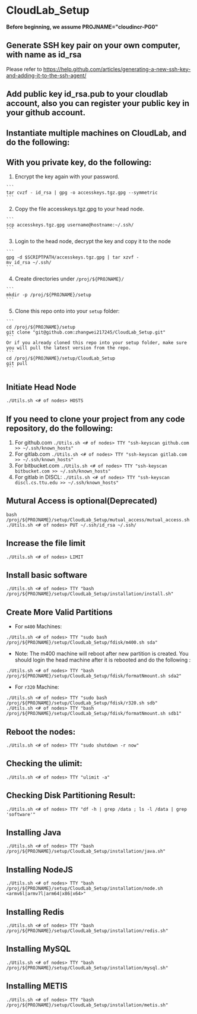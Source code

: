 # CloudLab_Setup

**Before beginning, we assume PROJNAME="cloudincr-PG0"**

## Generate SSH key pair on your own computer, with name as id_rsa

Please refer to https://help.github.com/articles/generating-a-new-ssh-key-and-adding-it-to-the-ssh-agent/

## Add public key id_rsa.pub to your cloudlab account, also you can register your public key in your github account.

## Instantiate multiple machines on CloudLab, and do the following:

## With you private key, do the following:
  1. Encrypt the key again with your password.
    
    ```
    tar cvzf - id_rsa | gpg -o accesskeys.tgz.gpg --symmetric
    ```
  2. Copy the file accesskeys.tgz.gpg to your head node.
    
    ```
    scp accesskeys.tgz.gpg username@hostname:~/.ssh/
    ```
  3. Login to the head node, decrypt the key and copy it to the node
    
    ```
    gpg -d $SCRIPTPATH/accesskeys.tgz.gpg | tar xzvf -
    mv id_rsa ~/.ssh/
    ```
  4. Create directories under `/proj/${PROJNAME}/`
    
    ```
    mkdir -p /proj/${PROJNAME}/setup
    ```
  5. Clone this repo onto into your `setup` folder:
    
    ```
    cd /proj/${PROJNAME}/setup
    git clone "git@github.com:zhangwei217245/CloudLab_Setup.git" 
    ```
    Or if you already cloned this repo into your setup folder, make sure you will pull the latest version from the repo.
    ```
    cd /proj/${PROJNAME}/setup/CloudLab_Setup
    git pull
    ```

## Initiate Head Node

```
./Utils.sh <# of nodes> HOSTS
```
## If you need to clone your project from any code repository, do the following:
  
  1. For github.com ``` ./Utils.sh <# of nodes> TTY "ssh-keyscan github.com >> ~/.ssh/known_hosts" ```
  2. For gitlab.com ``` ./Utils.sh <# of nodes> TTY "ssh-keyscan gitlab.com >> ~/.ssh/known_hosts" ```
  3. For bitbucket.com ``` ./Utils.sh <# of nodes> TTY "ssh-keyscan bitbucket.com >> ~/.ssh/known_hosts" ```
  4. For gitlab in DISCL: ``` ./Utils.sh <# of nodes> TTY "ssh-keyscan discl.cs.ttu.edu >> ~/.ssh/known_hosts" ```

## Mutural Access is optional(Deprecated)

```
bash /proj/${PROJNAME}/setup/CloudLab_Setup/mutual_access/mutual_access.sh
./Utils.sh <# of nodes> PUT ~/.ssh/id_rsa ~/.ssh/
```
## Increase the file limit

```
./Utils.sh <# of nodes> LIMIT
```

## Install basic software

```
./Utils.sh <# of nodes> TTY "bash /proj/${PROJNAME}/setup/CloudLab_Setup/installation/install.sh"
```

## Create More Valid Partitions

* For `m400` Machines:
```
./Utils.sh <# of nodes> TTY "sudo bash /proj/${PROJNAME}/setup/CloudLab_Setup/fdisk/m400.sh sda"
```

   * Note: The m400 machine will reboot after new partition is created. You should login the head machine after it is rebooted and do the following :
```
./Utils.sh <# of nodes> TTY "bash /proj/${PROJNAME}/setup/CloudLab_Setup/fdisk/formatNmount.sh sda2"
```

* For `r320` Machine:
```
./Utils.sh <# of nodes> TTY "sudo bash /proj/${PROJNAME}/setup/CloudLab_Setup/fdisk/r320.sh sdb"
./Utils.sh <# of nodes> TTY "bash /proj/${PROJNAME}/setup/CloudLab_Setup/fdisk/formatNmount.sh sdb1"
```

## Reboot the nodes:
```
./Utils.sh <# of nodes> TTY "sudo shutdown -r now"
```

## Checking the ulimit:
```
./Utils.sh <# of nodes> TTY "ulimit -a"
```

## Checking Disk Partitioning Result:
```
./Utils.sh <# of nodes> TTY "df -h | grep /data ; ls -l /data | grep 'software'"
```

## Installing Java
```
./Utils.sh <# of nodes> TTY "bash /proj/${PROJNAME}/setup/CloudLab_Setup/installation/java.sh"
```

## Installing NodeJS
```
./Utils.sh <# of nodes> TTY "bash /proj/${PROJNAME}/setup/CloudLab_Setup/installation/node.sh <armv6l|armv7l|arm64|x86|x64>"
```

## Installing Redis
```
./Utils.sh <# of nodes> TTY "bash /proj/${PROJNAME}/setup/CloudLab_Setup/installation/redis.sh"
```

## Installing MySQL
```
./Utils.sh <# of nodes> TTY "bash /proj/${PROJNAME}/setup/CloudLab_Setup/installation/mysql.sh"
```

## Installing METIS
```
./Utils.sh <# of nodes> TTY "bash /proj/${PROJNAME}/setup/CloudLab_Setup/installation/metis.sh"
```
